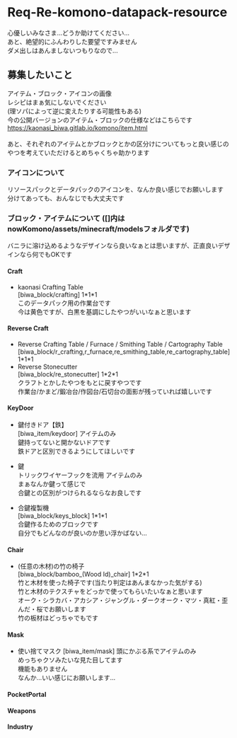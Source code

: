 # Req-Re-komono-datapack-resource
心優しいみなさま...どうか助けてください...  
あと、絶望的にふんわりした要望ですみません  
ダメ出しはあんましないつもりなので...

## 募集したいこと
アイテム・ブロック・アイコンの画像  
レシピはまぁ気にしないでください  
(理ソパによって逆に変えたりする可能性もある)  
今の公開バージョンのアイテム・ブロックの仕様などはこちらです  
https://kaonasi_biwa.gitlab.io/komono/item.html
<br><br>
あと、それぞれのアイテムとかブロックとかの区分けについてもっと良い感じのやつを考えていただけるとめちゃくちゃ助かります

### アイコンについて
リソースパックとデータパックのアイコンを、なんか良い感じでお願いします
分けてあっても、おんなじでも大丈夫です

### ブロック・アイテムについて ([]内はnowKomono/assets/minecraft/modelsフォルダです)
バニラに溶け込めるようなデザインなら良いなぁとは思いますが、正直良いデザインなら何でもOKです
#### Craft
- kaonasi Crafting Table  
  [biwa_block/crafting] 1\*1\*1  
  このデータパック用の作業台です  
  今は黄色ですが、白黒を基調にしたやつがいいなぁと思います
#### Reverse Craft
- Reverse Crafting Table / Furnace / Smithing Table / Cartography Table  
  [biwa_block/r_crafting,r_furnace,re_smithing_table,re_cartography_table] 1\*1\*1  
- Reverse Stonecutter  
  [biwa_block/re_stonecutter] 1\*2\*1  
  クラフトとかしたやつをもとに戻すやつです  
  作業台/かまど/鍛冶台/作図台/石切台の面影が残っていれば嬉しいです  
#### KeyDoor
- 鍵付きドア【鉄】  
  [biwa_item/keydoor] アイテムのみ  
  鍵持ってないと開かないドアです  
  鉄ドアと区別できるようにしてほしいです

- 鍵  
  トリックワイヤーフックを流用 アイテムのみ  
  まぁなんか鍵って感じで  
  合鍵との区別がつけられるならなお良しです

- 合鍵複製機  
  [biwa_block/keys_block] 1\*1\*1  
  合鍵作るためのブロックです  
  自分でもどんなのが良いのか思い浮かばない...
#### Chair
- (任意の木材)の竹の椅子  
  [biwa_block/bamboo_(Wood Id)_chair] 1\*2\*1  
  竹と木材を使った椅子です(当たり判定はあんまなかった気がする)  
  竹と木材のテクスチャをどっかで使ってもらいたいなぁと思います  
  オーク・シラカバ・アカシア・ジャングル・ダークオーク・マツ・真紅・歪んだ・桜でお願いします  
  竹の板材はどっちゃでもです
#### Mask
- 使い捨てマスク
  [biwa_item/mask] 頭にかぶる系でアイテムのみ  
  めっちゃクソみたいな見た目してます  
  機能もありません  
  なんか...いい感じにお願いします...

#### PocketPortal
#### Weapons
#### Industry